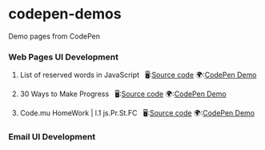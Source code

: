 # codepen-demos

Demo pages from CodePen

### Web Pages UI Development

001. List of reserved words in JavaScript &nbsp;
🖥:[Source code](./sources/src_001/) 🌍:[CodePen Demo](https://codepen.io/j2vi/pen/oNNWKoZ)

002. 30 Ways to Make Progress  &nbsp;
🖥:[Source code](./sources/src_002/) 🌍:[CodePen Demo](https://codepen.io/j2vi/pen/abyegdW)

003. Code.mu HomeWork | l.1 js.Pr.St.FC  &nbsp;
🖥:[Source code](./sources/src_003/) 🌍:[CodePen Demo](https://codepen.io/j2vi/pen/mdBVqNW)

### Email UI Development
